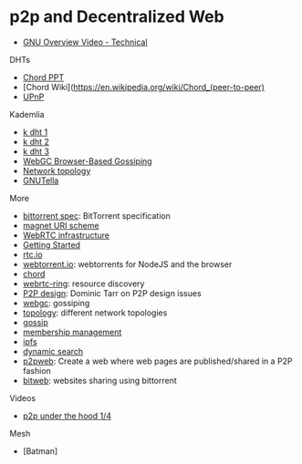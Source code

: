 # p2p and Decentralized Web

- [GNU Overview Video - Technical](https://media.ccc.de/v/34c3-ChaosWest-6-privacy_oriented_distributed_networking_for_an_ethical_internet_including_50_subsystems_of_gnunet#t=728)

DHTs
- [Chord PPT](http://www.cse.iitd.ac.in/~srsarangi/csl860/docs/chord-lec.pdf)
- [Chord Wiki](https://en.wikipedia.org/wiki/Chord_(peer-to-peer)
- [UPnP](https://en.wikipedia.org/wiki/Universal_Plug_and_Play)

Kademlia
- [k dht 1](https://github.com/jinroh/kadoh)
- [k dht 2](https://github.com/jeanlauliac/kademlia-dht)
- [k dht 3](https://github.com/nikhilm/kademlia)
- [WebGC Browser-Based Gossiping](https://hal.inria.fr/hal-01080032/document)
- [Network topology](https://github.com/Raynos/topology)
- [GNUTella](https://en.wikipedia.org/wiki/Gnutella)

More
* [bittorrent spec](http://www.bittorrent.org/beps/bep_0005.html): BitTorrent specification
* [magnet URI scheme](https://en.wikipedia.org/wiki/Magnet_URI_scheme)
* [WebRTC infrastructure](http://www.html5rocks.com/en/tutorials/webrtc/infrastructure/)
* [Getting Started](http://www.html5rocks.com/en/tutorials/webrtc/basics/)
* [rtc.io](https://rtc.io/modules.html)
* [webtorrent.io](https://webtorrent.io/): webtorrents for NodeJS and the browser
* [chord](https://pdos.csail.mit.edu/papers/chord:sigcomm01/chord_sigcomm.pdf)
* [webrtc-ring](http://blog.daviddias.me/2014/12/20/webrtc-ring): resource discovery
* [P2P design](https://www.youtube.com/watch?v=_3eBT46vkaI): Dominic Tarr on P2P design issues
* [webgc](https://hal.inria.fr/hal-01080032/document): gossiping
* [topology](https://github.com/Raynos/topology): different network topologies
* [gossip](http://www.cs.cornell.edu/home/rvr/papers/flowgossip.pdf)
* [membership management](http://pages.saclay.inria.fr/laurent.massoulie/ieee_tocs.pdf)
* [ipfs](https://github.com/ipfs/papers/raw/master/ipfs-cap2pfs/ipfs-p2p-file-system.pdf)
* [dynamic search](http://www.sciencedirect.com/science/article/pii/S0743731510001735)
* [p2pweb](https://github.com/mildred/p2pweb): Create a web where web pages are published/shared in a P2P fashion
* [bitweb](https://github.com/mildred/bitweb): websites sharing using bittorrent

Videos
- [p2p under the hood 1/4](https://www.youtube.com/watch?v=LXAW4HwFt58&feature=relmfu)

Mesh
- [Batman]
